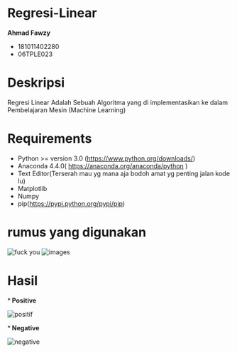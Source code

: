 # Regresi-Linear

<b>Ahmad Fawzy</b>
* 181011402280
* 06TPLE023

# Deskripsi
Regresi Linear Adalah Sebuah Algoritma yang di implementasikan ke dalam Pembelajaran Mesin (Machine Learning)


# Requirements
* Python >= version 3.0 (https://www.python.org/downloads/)
* Anaconda 4.4.0( https://anaconda.org/anaconda/python )
* Text Editor(Terserah mau yg mana aja bodoh amat yg penting jalan kode lu)
* Matplotlib
* Numpy
* pip(https://pypi.python.org/pypi/pip)


# rumus yang digunakan

![fuck you](https://user-images.githubusercontent.com/29954788/34341740-942bd54e-e9d0-11e7-9f5b-3ca3377ffd71.png)       ![images](https://user-images.githubusercontent.com/29954788/34341751-b90c4498-e9d0-11e7-923c-0dc442b8b764.png)




# Hasil 

*<b> Positive</b>

![positif](https://user-images.githubusercontent.com/29954788/34341692-5dd91b74-e9cf-11e7-987b-64f43f8608aa.PNG)


*<b> Negative</b>

![negative](https://user-images.githubusercontent.com/29954788/34341721-2c1dee24-e9d0-11e7-9f16-2ad6434aacdd.PNG)









